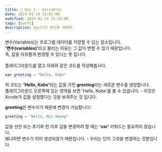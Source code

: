 ```yaml
---
title: 👾 Day 1 - Variables
date: 2024-01-14 15:01:00
modified: 2024-01-14 15:24:00
tags: [Swift]
description: Swift의 변수에 대하여 
---
```


변수(Variables)는 프로그램 데이터를 저장할 수 있는 장소입니다.<br>
<strong>'변수(variables)'</strong>라고 불리는 이유는 그 값이 변할 수 있기 때문입니다.<br>
즉, 값을 자유롭게 변경할 수 있다는 뜻 입니다.<br>
<br>
플레이그라운드를 열고 아래와 같은 코드를 작성해봅시다.<br>

```swift
var greeting = "Hello, Kobe"
```

위 코드는 <strong>'Hello, Kobe'</strong>라는 값을 가진 <strong>greeting</strong>라는 새로운 변수를 생성합니다.<br>플레이그라운드 오른쪽에 있는 영역을 보면 'Hello, Kobe'를 볼 수 있습니다. - 이것은 Xcode가 값을 설정했다는 것을 보여주는 것 입니다.<br>

<strong>greeting</strong>은 변수이기 때문에 변경이 가능합니다:

```swift
greeting = "Hello, Min Seong"
```

값을 선언 또는 초기화 한 이후 값을 변경하려 할 때는 <strong>'var'</strong> 키워드는 필요하지 않습니다.<br>
왜냐하면 변수가 이미 생성되었기 때문입니다. - 우리는 단지 그것을 변경하는 것뿐입니다.<br>

